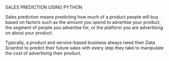 SALES PREDICTION USING PYTHON

Sales prediction means predicting how much of a product people will buy based on factors such as the amount you spend to advertise your product, the segment of people you advertise
for, or the platform you are advertising on about your product.

Typically, a product and service-based business always need their Data Scientist to predict their future sales with every step they take to manipulate the cost of advertising
their product.
